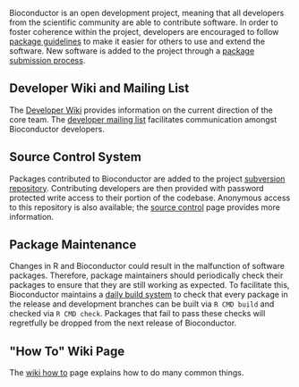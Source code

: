 Bioconductor is an open development project, meaning that all
developers from the scientific community are able to contribute
software. In order to foster coherence within the project, developers
are encouraged to follow [package
guidelines](/developers/package-guidelines/) to make it easier for
others to use and extend the software. New software is added to the
project through a [package submission
process](/developers/package-submission/).

<h2 id="wiki">Developer Wiki and Mailing List</h2>

The [Developer Wiki](http://wiki.fhcrc.org/bioc/DeveloperPage/)
provides information on the current direction of the core team. The
[developer mailing
list](https://stat.ethz.ch/mailman/listinfo/bioc-devel) facilitates
communication amongst Bioconductor developers.

<h2 id="svn">Source Control System</h2>

Packages contributed to Bioconductor are added to the project
[subversion
repository](https://hedgehog.fhcrc.org/bioconductor/trunk/madman/Rpacks).
Contributing developers are then provided with password protected
write access to their portion of the codebase. Anonymous access to
this repository is also available; the [source
control](/developers/source-control) page provides more information.

<h2 id="maintenance">Package Maintenance</h2>

Changes in R and Bioconductor could result in the malfunction of
software packages. Therefore, package maintainers should periodically
check their packages to ensure that they are still working as
expected. To facilitate this, Bioconductor maintains a [daily build
system](http://bioconductor.org/checkResults/) to check that every
package in the release and development branches can be built via
`R CMD build` and checked via `R CMD check`. Packages that fail to
pass these checks will regretfully be dropped from the next release
of Bioconductor.

<h2 id="howto">&quot;How To&quot; Wiki Page</h2>

The [wiki how to](http://wiki.fhcrc.org/bioc/HowTo) page explains how
to do many common things.

